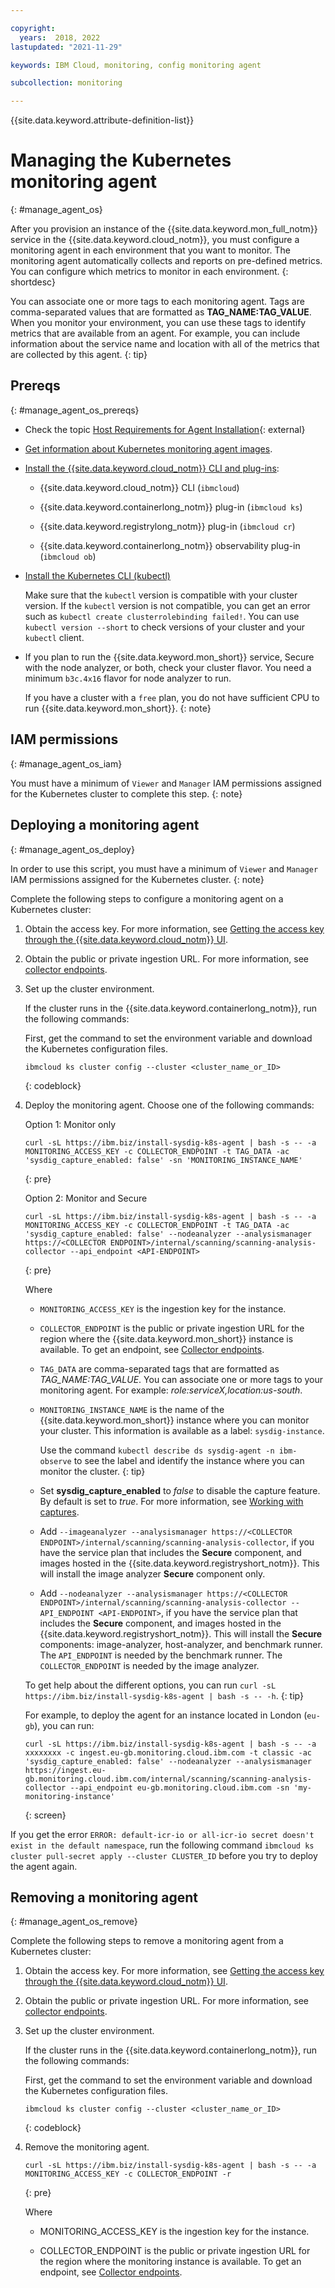 ```yaml
---

copyright:
  years:  2018, 2022
lastupdated: "2021-11-29"

keywords: IBM Cloud, monitoring, config monitoring agent

subcollection: monitoring

---
```


{{site.data.keyword.attribute-definition-list}}

# Managing the Kubernetes monitoring agent
{: #manage_agent_os}

After you provision an instance of the {{site.data.keyword.mon_full_notm}} service in the {{site.data.keyword.cloud_notm}}, you must configure a monitoring agent in each environment that you want to monitor. The monitoring agent automatically collects and reports on pre-defined metrics. You can configure which metrics to monitor in each environment.
{: shortdesc}

You can associate one or more tags to each monitoring agent. Tags are comma-separated values that are formatted as **TAG_NAME:TAG_VALUE**. When you monitor your environment, you can use these tags to identify metrics that are available from an agent. For example, you can include information about the service name and location with all of the metrics that are collected by this agent.
{: tip}

## Prereqs
{: #manage_agent_os_prereqs}

- Check the topic [Host Requirements for Agent Installation](https://docs.sysdig.com/en/host-requirements-for-agent-installation.html){: external}

- [Get information about Kubernetes monitoring agent images](/docs/monitoring?topic=monitoring-monitoring_agent_image).

- [Install the {{site.data.keyword.cloud_notm}} CLI and plug-ins](/docs/containers?topic=containers-cs_cli_install#cs_cli_install_steps):

    * {{site.data.keyword.cloud_notm}} CLI (`ibmcloud`)
    
    * {{site.data.keyword.containerlong_notm}} plug-in (`ibmcloud ks`)
    
    * {{site.data.keyword.registrylong_notm}} plug-in (`ibmcloud cr`)
    
    * {{site.data.keyword.containerlong_notm}} observability plug-in (`ibmcloud ob`)

- [Install the Kubernetes CLI (kubectl)](/docs/containers?topic=containers-cs_cli_install#kubectl)

    Make sure that the `kubectl` version is compatible with your cluster version. If the `kubectl` version is not compatible, you can get an error such as `kubectl create clusterrolebinding failed!`. You can use `kubectl version --short` to check versions of your cluster and your `kubectl` client.

- If you plan to run the {{site.data.keyword.mon_short}} service, Secure with the node analyzer, or both, check your cluster flavor. You need a minimum `b3c.4x16` flavor for node analyzer to run.

    If you have a cluster with a `free` plan, you do not have sufficient CPU to run {{site.data.keyword.mon_short}}.
    {: note}

## IAM permissions
{: #manage_agent_os_iam}

You must have a minimum of `Viewer` and `Manager` IAM permissions assigned for the Kubernetes cluster to complete this step.
{: note}

## Deploying a monitoring agent
{: #manage_agent_os_deploy}

In order to use this script, you must have a minimum of `Viewer` and `Manager` IAM permissions assigned for the Kubernetes cluster.
{: note}

Complete the following steps to configure a monitoring agent on a Kubernetes cluster:

1. Obtain the access key. For more information, see [Getting the access key through the {{site.data.keyword.cloud_notm}} UI](/docs/monitoring?topic=monitoring-access_key#access_key_ibm_cloud_ui).

2. Obtain the public or private ingestion URL. For more information, see [collector endpoints](/docs/monitoring?topic=monitoring-endpoints#endpoints_ingestion).

3. Set up the cluster environment. 

    If the cluster runs in the {{site.data.keyword.containerlong_notm}}, run the following commands:

    First, get the command to set the environment variable and download the Kubernetes configuration files.

    ```text
    ibmcloud ks cluster config --cluster <cluster_name_or_ID>
    ```
    {: codeblock}

4. Deploy the monitoring agent. Choose one of the following commands:

    Option 1: Monitor only

    ```text
    curl -sL https://ibm.biz/install-sysdig-k8s-agent | bash -s -- -a MONITORING_ACCESS_KEY -c COLLECTOR_ENDPOINT -t TAG_DATA -ac 'sysdig_capture_enabled: false' -sn 'MONITORING_INSTANCE_NAME'
    ```
    {: pre}

    Option 2: Monitor and Secure

    ```text
    curl -sL https://ibm.biz/install-sysdig-k8s-agent | bash -s -- -a MONITORING_ACCESS_KEY -c COLLECTOR_ENDPOINT -t TAG_DATA -ac 'sysdig_capture_enabled: false' --nodeanalyzer --analysismanager https://<COLLECTOR ENDPOINT>/internal/scanning/scanning-analysis-collector --api_endpoint <API-ENDPOINT>
    ```
    {: pre}

    Where

    * `MONITORING_ACCESS_KEY` is the ingestion key for the instance.

    * `COLLECTOR_ENDPOINT` is the public or private ingestion URL for the region where the {{site.data.keyword.mon_short}} instance is available. To get an endpoint, see [Collector endpoints](/docs/monitoring?topic=monitoring-endpoints#endpoints_ingestion).

    * `TAG_DATA` are comma-separated tags that are formatted as *TAG_NAME:TAG_VALUE*. You can associate one or more tags to your monitoring agent. For example: *role:serviceX,location:us-south*. 

    * `MONITORING_INSTANCE_NAME` is the name of the {{site.data.keyword.mon_short}} instance where you can monitor your cluster. This information is available as a label: `sysdig-instance`. 

        Use the command `kubectl describe ds sysdig-agent -n ibm-observe` to see the label and identify the instance where you can monitor the cluster.
        {: tip}

    * Set **sysdig_capture_enabled** to *false* to disable the capture feature. By default is set to *true*. For more information, see [Working with captures](/docs/monitoring?topic=monitoring-captures#captures).

    * Add `--imageanalyzer --analysismanager https://<COLLECTOR ENDPOINT>/internal/scanning/scanning-analysis-collector`, if you have the service plan that includes the **Secure** component, and images hosted in the {{site.data.keyword.registryshort_notm}}.  This will install the image analyzer **Secure** component only.

    * Add `--nodeanalyzer --analysismanager https://<COLLECTOR ENDPOINT>/internal/scanning/scanning-analysis-collector --API_ENDPOINT <API-ENDPOINT>`, if you have the service plan that includes the **Secure** component, and images hosted in the {{site.data.keyword.registryshort_notm}}.  This will install the **Secure** components: image-analyzer, host-analyzer, and benchmark runner. The `API_ENDPOINT` is needed by the benchmark runner. The `COLLECTOR_ENDPOINT` is needed by the image analyzer.

    To get help about the different options, you can run `curl -sL https://ibm.biz/install-sysdig-k8s-agent | bash -s -- -h`.
    {: tip}

    For example, to deploy the agent for an instance located in London (`eu-gb`), you can run:

    ```text
    curl -sL https://ibm.biz/install-sysdig-k8s-agent | bash -s -- -a xxxxxxxx -c ingest.eu-gb.monitoring.cloud.ibm.com -t classic -ac 'sysdig_capture_enabled: false' --nodeanalyzer --analysismanager https://ingest.eu-gb.monitoring.cloud.ibm.com/internal/scanning/scanning-analysis-collector --api_endpoint eu-gb.monitoring.cloud.ibm.com -sn 'my-monitoring-instance'
    ```
    {: screen}

If you get the error `ERROR: default-icr-io or all-icr-io secret doesn't exist in the default namespace`, run the following command `ibmcloud ks cluster pull-secret apply --cluster CLUSTER_ID` before you try to deploy the agent again.




## Removing a monitoring agent
{: #manage_agent_os_remove}

Complete the following steps to remove a monitoring agent from a Kubernetes cluster:

1. Obtain the access key. For more information, see [Getting the access key through the {{site.data.keyword.cloud_notm}} UI](/docs/monitoring?topic=monitoring-access_key#access_key_ibm_cloud_ui).

2. Obtain the public or private ingestion URL. For more information, see [collector endpoints](/docs/monitoring?topic=monitoring-endpoints#endpoints_ingestion).

3. Set up the cluster environment. 

    If the cluster runs in the {{site.data.keyword.containerlong_notm}}, run the following commands:

    First, get the command to set the environment variable and download the Kubernetes configuration files.

    ```text
    ibmcloud ks cluster config --cluster <cluster_name_or_ID>
    ```
    {: codeblock}

4. Remove the monitoring agent. 

    ```text
    curl -sL https://ibm.biz/install-sysdig-k8s-agent | bash -s -- -a MONITORING_ACCESS_KEY -c COLLECTOR_ENDPOINT -r
    ```
    {: pre}

    Where

    * MONITORING_ACCESS_KEY is the ingestion key for the instance.

    * COLLECTOR_ENDPOINT is the public or private ingestion URL for the region where the monitoring instance is available. To get an endpoint, see [Collector endpoints](/docs/monitoring?topic=monitoring-endpoints#endpoints_ingestion).









